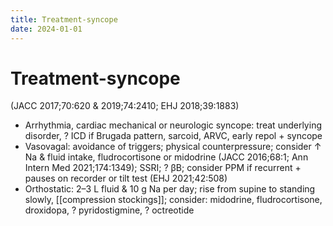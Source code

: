 ```yaml
---
title: Treatment-syncope
date: 2024-01-01
---
```

# Treatment-syncope

 (JACC 2017;70:620 & 2019;74:2410; EHJ 2018;39:1883)
* Arrhythmia, cardiac mechanical or neurologic syncope: treat underlying disorder, ? ICD if Brugada pattern, sarcoid, ARVC, early repol + syncope
* Vasovagal: avoidance of triggers; physical counterpressure; consider ↑ Na & fluid intake, fludrocortisone or midodrine (JACC 2016;68:1; Ann Intern Med 2021;174:1349); SSRI; ? βB;
consider PPM if recurrent + pauses on recorder or tilt test (EHJ 2021;42:508)
* Orthostatic: 2–3 L fluid & 10 g Na per day; rise from supine to standing slowly, [[compression stockings]]; consider: midodrine, fludrocortisone, droxidopa, ? pyridostigmine, ? octreotide
